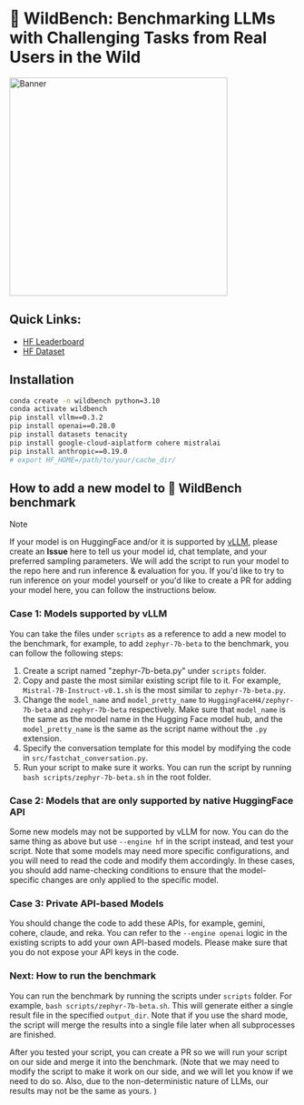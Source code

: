 

# 🦁 WildBench: Benchmarking LLMs with Challenging Tasks from Real Users in the Wild

<div style="display: flex; justify-content: flex-start;"><img src="https://allenai.github.io/WildBench/wildbench_logo.png" alt="Banner" style="width: 40vw; min-width: 300px; max-width: 800px;"> </div>


## Quick Links:
- [HF Leaderboard](https://huggingface.co/spaces/allenai/WildBench)
- [HF Dataset](https://huggingface.co/datasets/allenai/WildBench)


## Installation

```bash
conda create -n wildbench python=3.10
conda activate wildbench
pip install vllm==0.3.2
pip install openai==0.28.0
pip install datasets tenacity
pip install google-cloud-aiplatform cohere mistralai 
pip install anthropic==0.19.0
# export HF_HOME=/path/to/your/cache_dir/
```

<!-- 
pip install vllm==0.3.1
pip install openai==0.28.0
pip install datasets tenacity

export HF_HOME=/net/nfs/climate/tmp_cache/
 -->


## How to add a new model to 🦁 WildBench benchmark

> [!NOTE]
> If your model is on HuggingFace and/or it is supported by [vLLM](https://github.com/vllm-project/vllm), please create an **Issue** here to tell us your model id, chat template, and your preferred sampling parameters. We will add the script to run your model to the repo here and run inference & evaluation for you. If you'd like to try to run inference on your model yourself or you'd like to create a PR for adding your model here, you can follow the instructions below. 

### Case 1: Models supported by vLLM

You can take the files under `scripts` as a reference to add a new model to the benchmark, for example, to add `zephyr-7b-beta` to the benchmark, you can follow the following steps:
1. Create a script named "zephyr-7b-beta.py" under `scripts` folder.
2. Copy and paste the most similar existing script file to it.  For example, `Mistral-7B-Instruct-v0.1.sh` is the most similar to `zephyr-7b-beta.py`.
3. Change the `model_name` and `model_pretty_name` to `HuggingFaceH4/zephyr-7b-beta` and `zephyr-7b-beta` respectively. Make sure that `model_name` is the same as the model name in the Hugging Face model hub, and the `model_pretty_name` is the same as the script name without the `.py` extension.
4. Specify the conversation template for this model by modifying the code in `src/fastchat_conversation.py`.
5. Run your script to make sure it works. You can run the script by running `bash scripts/zephyr-7b-beta.sh` in the root folder.

### Case 2: Models that are only supported by native HuggingFace API

Some new models may not be supported by vLLM for now. You can do the same thing as above but use `--engine hf` in the script instead, and test your script. Note that some models may need more specific configurations, and you will need to read the code and modify them accordingly. In these cases, you should add name-checking conditions to ensure that the model-specific changes are only applied to the specific model.

### Case 3: Private API-based Models

You should change the code to add these APIs, for example, gemini, cohere, claude, and reka. You can refer to the `--engine openai` logic in the existing scripts to add your own API-based models. Please make sure that you do not expose your API keys in the code.



### Next: How to run the benchmark

You can run the benchmark by running the scripts under `scripts` folder. For example, `bash scripts/zephyr-7b-beta.sh`. This will generate either a single result file in the specified `output_dir`. Note that if you use the shard mode, the script will merge the results into a single file later when all subprocesses are finished.


After you tested your script, you can create a PR so we will run your script on our side and merge it into the benchmark. (Note that we may need to modify the script to make it work on our side, and we will let you know if we need to do so. Also, due to the non-deterministic nature of LLMs, our results may not be the same as yours. )









